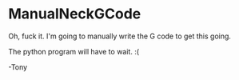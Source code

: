 # ManualNeckGCode

Oh, fuck it. I'm going to manually write the G code to get this going. 

The python program will have to wait. :(

-Tony
